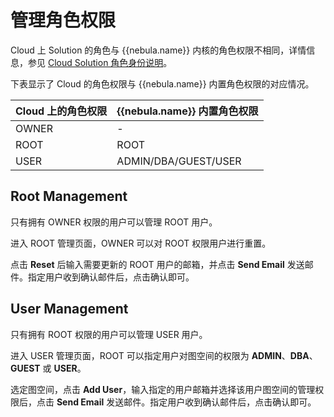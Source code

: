 # 管理角色权限

Cloud 上 Solution 的角色与 {{nebula.name}} 内核的角色权限不相同，详情信息，参见 [Cloud Solution 角色身份说明](../4.user-role-description.md)。

下表显示了 Cloud 的角色权限与 {{nebula.name}} 内置角色权限的对应情况。

|Cloud 上的角色权限| {{nebula.name}} 内置角色权限|
|:---|:---|
|OWNER|-|
|ROOT|ROOT|
|USER|ADMIN/DBA/GUEST/USER|

## Root Management

只有拥有 OWNER 权限的用户可以管理 ROOT 用户。

进入 ROOT 管理页面，OWNER 可以对 ROOT 权限用户进行重置。

点击 **Reset** 后输入需要更新的 ROOT 用户的邮箱，并点击 **Send Email** 发送邮件。指定用户收到确认邮件后，点击确认即可。

## User Management

只有拥有 ROOT 权限的用户可以管理 USER 用户。

进入 USER 管理页面，ROOT 可以指定用户对图空间的权限为 **ADMIN**、**DBA**、**GUEST** 或 **USER**。

选定图空间，点击 **Add User**，输入指定的用户邮箱并选择该用户图空间的管理权限后，点击 **Send Email** 发送邮件。指定用户收到确认邮件后，点击确认即可。
